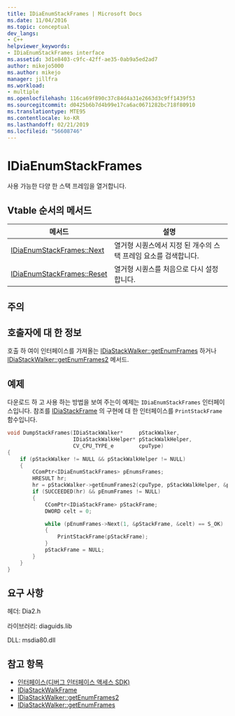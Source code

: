 ```yaml
---
title: IDiaEnumStackFrames | Microsoft Docs
ms.date: 11/04/2016
ms.topic: conceptual
dev_langs:
- C++
helpviewer_keywords:
- IDiaEnumStackFrames interface
ms.assetid: 3d1e8403-c9fc-42ff-ae35-0ab9a5ed2ad7
author: mikejo5000
ms.author: mikejo
manager: jillfra
ms.workload:
- multiple
ms.openlocfilehash: 116ca69f890c37c84d4a31e2663d3c9ff1439f53
ms.sourcegitcommit: d0425b6b7d4b99e17ca6ac0671282bc718f80910
ms.translationtype: MTE95
ms.contentlocale: ko-KR
ms.lasthandoff: 02/21/2019
ms.locfileid: "56608746"
---
```

# <a name="idiaenumstackframes"></a>IDiaEnumStackFrames
사용 가능한 다양 한 스택 프레임을 열거합니다.

## <a name="methods-in-vtable-order"></a>Vtable 순서의 메서드

|메서드|설명|
|------------|-----------------|
|[IDiaEnumStackFrames::Next](../../debugger/debug-interface-access/idiaenumstackframes-next.md)|열거형 시퀀스에서 지정 된 개수의 스택 프레임 요소를 검색합니다.|
|[IDiaEnumStackFrames::Reset](../../debugger/debug-interface-access/idiaenumstackframes-reset.md)|열거형 시퀀스를 처음으로 다시 설정합니다.|

## <a name="remarks"></a>주의

## <a name="notes-for-callers"></a>호출자에 대 한 정보
호출 하 여이 인터페이스를 가져올는 [IDiaStackWalker::getEnumFrames](../../debugger/debug-interface-access/idiastackwalker-getenumframes.md) 하거나 [IDiaStackWalker::getEnumFrames2](../../debugger/debug-interface-access/idiastackwalker-getenumframes2.md) 메서드.

## <a name="example"></a>예제
다운로드 하 고 사용 하는 방법을 보여 주는이 예제는 `IDiaEnumStackFrames` 인터페이스입니다. 참조를 [IDiaStackFrame](../../debugger/debug-interface-access/idiastackframe.md) 의 구현에 대 한 인터페이스를 `PrintStackFrame` 함수입니다.

```C++
void DumpStackFrames(IDiaStackWalker*     pStackWalker,
                     IDiaStackWalkHelper* pStackWalkHelper,
                     CV_CPU_TYPE_e        cpuType)
{
    if (pStackWalker != NULL && pStackWalkHelper != NULL)
    {
        CComPtr<IDiaEnumStackFrames> pEnumsFrames;
        HRESULT hr;
        hr = pStackWalker->getEnumFrames2(cpuType, pStackWalkHelper, &pEnumFrames);
        if (SUCCEEDED(hr) && pEnumFrames != NULL)
        {
            CComPtr<IDiaStackFrame> pStackFrame;
            DWORD celt = 0;

            while (pEnumFrames->Next(1, &pStackFrame, &celt) == S_OK)
            {
                PrintStackFrame(pStackFrame);
            }
            pStackFrame = NULL;
        }
    }
}
```

## <a name="requirements"></a>요구 사항
헤더: Dia2.h

라이브러리: diaguids.lib

DLL: msdia80.dll

## <a name="see-also"></a>참고 항목
- [인터페이스(디버그 인터페이스 액세스 SDK)](../../debugger/debug-interface-access/interfaces-debug-interface-access-sdk.md)
- [IDiaStackWalkFrame](../../debugger/debug-interface-access/idiastackwalkframe.md)
- [IDiaStackWalker::getEnumFrames2](../../debugger/debug-interface-access/idiastackwalker-getenumframes2.md)
- [IDiaStackWalker::getEnumFrames](../../debugger/debug-interface-access/idiastackwalker-getenumframes.md)
